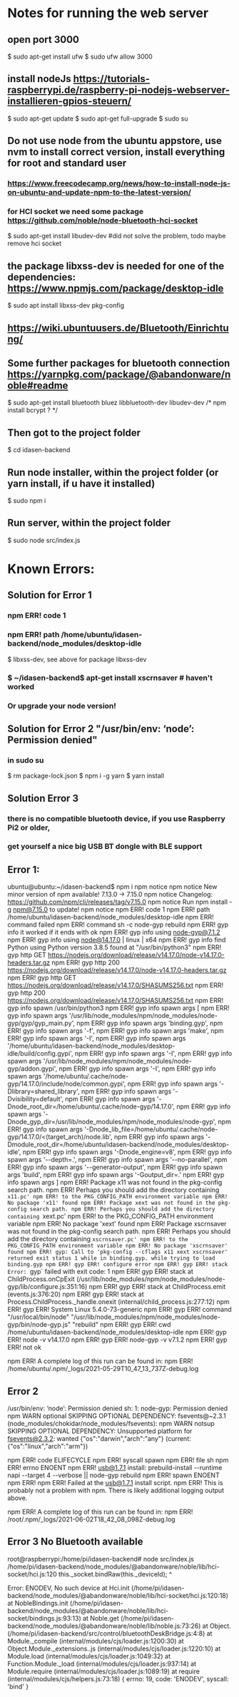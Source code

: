 # Notes for running the web server
## open port 3000
$ sudo apt-get install ufw
$ sudo ufw allow 3000

## install nodeJs https://tutorials-raspberrypi.de/raspberry-pi-nodejs-webserver-installieren-gpios-steuern/
$ sudo apt-get update
$ sudo apt-get full-upgrade
$ sudo su
## Do not use node from the ubuntu appstore, use nvm to install correct version, install everything for root and standard user
### https://www.freecodecamp.org/news/how-to-install-node-js-on-ubuntu-and-update-npm-to-the-latest-version/


### for HCI socket we need some package https://github.com/noble/node-bluetooth-hci-socket
$ sudo apt-get install libudev-dev #did not solve the problem, todo maybe remove hci socket

## the package libxss-dev is needed for one of the dependencies: https://www.npmjs.com/package/desktop-idle
$ sudo apt install libxss-dev pkg-config

## https://wiki.ubuntuusers.de/Bluetooth/Einrichtung/
## Some further packages for bluetooth connection https://yarnpkg.com/package/@abandonware/noble#readme
$ sudo apt-get install bluetooth bluez libbluetooth-dev libudev-dev
 /* npm install bcrypt ? */

## Then got to the project folder
$ cd idasen-backend

## Run node installer, within the project folder (or yarn install, if u have it installed)
$ sudo npm i 

## Run server, within the project folder
$ sudo node src/index.js


# Known Errors:

## Solution for Error 1
### npm ERR! code 1
### npm ERR! path /home/ubuntu/idasen-backend/node_modules/desktop-idle
$ libxss-dev, see above for package libxss-dev
### $ ~/idasen-backend$ apt-get install xscrnsaver # haven't worked
### Or upgrade your node version!

## Solution for Error 2 "/usr/bin/env: ‘node’: Permission denied"
### in sudo su
$ rm package-lock.json
$ npm i -g yarn
$ yarn install


## Solution Error 3
### there is no compatible bluetooth device, if you use Raspberry Pi2 or older, 
### get yourself a nice big USB BT dongle with BLE support


## Error 1:
ubuntu@ubuntu:~/idasen-backend$ npm i
npm notice
npm notice New minor version of npm available! 7.13.0 -> 7.15.0
npm notice Changelog: https://github.com/npm/cli/releases/tag/v7.15.0
npm notice Run npm install -g npm@7.15.0 to update!
npm notice
npm ERR! code 1
npm ERR! path /home/ubuntu/idasen-backend/node_modules/desktop-idle
npm ERR! command failed
npm ERR! command sh -c node-gyp rebuild
npm ERR! gyp info it worked if it ends with ok
npm ERR! gyp info using node-gyp@7.1.2
npm ERR! gyp info using node@14.17.0 | linux | x64
npm ERR! gyp info find Python using Python version 3.8.5 found at "/usr/bin/python3"
npm ERR! gyp http GET https://nodejs.org/download/release/v14.17.0/node-v14.17.0-headers.tar.gz
npm ERR! gyp http 200 https://nodejs.org/download/release/v14.17.0/node-v14.17.0-headers.tar.gz
npm ERR! gyp http GET https://nodejs.org/download/release/v14.17.0/SHASUMS256.txt
npm ERR! gyp http 200 https://nodejs.org/download/release/v14.17.0/SHASUMS256.txt
npm ERR! gyp info spawn /usr/bin/python3
npm ERR! gyp info spawn args [
npm ERR! gyp info spawn args   '/usr/lib/node_modules/npm/node_modules/node-gyp/gyp/gyp_main.py',
npm ERR! gyp info spawn args   'binding.gyp',
npm ERR! gyp info spawn args   '-f',
npm ERR! gyp info spawn args   'make',
npm ERR! gyp info spawn args   '-I',
npm ERR! gyp info spawn args   '/home/ubuntu/idasen-backend/node_modules/desktop-idle/build/config.gypi',
npm ERR! gyp info spawn args   '-I',
npm ERR! gyp info spawn args   '/usr/lib/node_modules/npm/node_modules/node-gyp/addon.gypi',
npm ERR! gyp info spawn args   '-I',
npm ERR! gyp info spawn args   '/home/ubuntu/.cache/node-gyp/14.17.0/include/node/common.gypi',
npm ERR! gyp info spawn args   '-Dlibrary=shared_library',
npm ERR! gyp info spawn args   '-Dvisibility=default',
npm ERR! gyp info spawn args   '-Dnode_root_dir=/home/ubuntu/.cache/node-gyp/14.17.0',
npm ERR! gyp info spawn args   '-Dnode_gyp_dir=/usr/lib/node_modules/npm/node_modules/node-gyp',
npm ERR! gyp info spawn args   '-Dnode_lib_file=/home/ubuntu/.cache/node-gyp/14.17.0/<(target_arch)/node.lib',
npm ERR! gyp info spawn args   '-Dmodule_root_dir=/home/ubuntu/idasen-backend/node_modules/desktop-idle',
npm ERR! gyp info spawn args   '-Dnode_engine=v8',
npm ERR! gyp info spawn args   '--depth=.',
npm ERR! gyp info spawn args   '--no-parallel',
npm ERR! gyp info spawn args   '--generator-output',
npm ERR! gyp info spawn args   'build',
npm ERR! gyp info spawn args   '-Goutput_dir=.'
npm ERR! gyp info spawn args ]
npm ERR! Package x11 was not found in the pkg-config search path.
npm ERR! Perhaps you should add the directory containing `x11.pc'
npm ERR! to the PKG_CONFIG_PATH environment variable
npm ERR! No package 'x11' found
npm ERR! Package xext was not found in the pkg-config search path.
npm ERR! Perhaps you should add the directory containing `xext.pc'
npm ERR! to the PKG_CONFIG_PATH environment variable
npm ERR! No package 'xext' found
npm ERR! Package xscrnsaver was not found in the pkg-config search path.
npm ERR! Perhaps you should add the directory containing `xscrnsaver.pc'
npm ERR! to the PKG_CONFIG_PATH environment variable
npm ERR! No package 'xscrnsaver' found
npm ERR! gyp: Call to 'pkg-config --cflags x11 xext xscrnsaver' returned exit status 1 while in binding.gyp. while trying to load binding.gyp
npm ERR! gyp ERR! configure error
npm ERR! gyp ERR! stack Error: `gyp` failed with exit code: 1
npm ERR! gyp ERR! stack     at ChildProcess.onCpExit (/usr/lib/node_modules/npm/node_modules/node-gyp/lib/configure.js:351:16)
npm ERR! gyp ERR! stack     at ChildProcess.emit (events.js:376:20)
npm ERR! gyp ERR! stack     at Process.ChildProcess._handle.onexit (internal/child_process.js:277:12)
npm ERR! gyp ERR! System Linux 5.4.0-73-generic
npm ERR! gyp ERR! command "/usr/local/bin/node" "/usr/lib/node_modules/npm/node_modules/node-gyp/bin/node-gyp.js" "rebuild"
npm ERR! gyp ERR! cwd /home/ubuntu/idasen-backend/node_modules/desktop-idle
npm ERR! gyp ERR! node -v v14.17.0
npm ERR! gyp ERR! node-gyp -v v7.1.2
npm ERR! gyp ERR! not ok

npm ERR! A complete log of this run can be found in:
npm ERR!     /home/ubuntu/.npm/_logs/2021-05-29T10_47_13_737Z-debug.log


## Error 2
/usr/bin/env: ‘node’: Permission denied
sh: 1: node-gyp: Permission denied
npm WARN optional SKIPPING OPTIONAL DEPENDENCY: fsevents@~2.3.1 (node_modules/chokidar/node_modules/fsevents):
npm WARN notsup SKIPPING OPTIONAL DEPENDENCY: Unsupported platform for fsevents@2.3.2: wanted {"os":"darwin","arch":"any"} (current: {"os":"linux","arch":"arm"})

npm ERR! code ELIFECYCLE
npm ERR! syscall spawn
npm ERR! file sh
npm ERR! errno ENOENT
npm ERR! usb@1.7.1 install: prebuild-install --runtime napi --target 4 --verbose || node-gyp rebuild
npm ERR! spawn ENOENT
npm ERR!
npm ERR! Failed at the usb@1.7.1 install script.
npm ERR! This is probably not a problem with npm. There is likely additional logging output above.

npm ERR! A complete log of this run can be found in:
npm ERR!     /root/.npm/_logs/2021-06-02T18_42_08_098Z-debug.log


## Error 3 No Bluetooth available
root@raspberrypi:/home/pi/idasen-backend# node src/index.js
/home/pi/idasen-backend/node_modules/@abandonware/noble/lib/hci-socket/hci.js:120
this._socket.bindRaw(this._deviceId);
^

Error: ENODEV, No such device
at Hci.init (/home/pi/idasen-backend/node_modules/@abandonware/noble/lib/hci-socket/hci.js:120:18)
at NobleBindings.init (/home/pi/idasen-backend/node_modules/@abandonware/noble/lib/hci-socket/bindings.js:93:13)
at Noble.get (/home/pi/idasen-backend/node_modules/@abandonware/noble/lib/noble.js:73:26)
at Object.<anonymous> (/home/pi/idasen-backend/src/control/bluetoothDeskBridge.js:4:8)
at Module._compile (internal/modules/cjs/loader.js:1200:30)
at Object.Module._extensions..js (internal/modules/cjs/loader.js:1220:10)
at Module.load (internal/modules/cjs/loader.js:1049:32)
at Function.Module._load (internal/modules/cjs/loader.js:937:14)
at Module.require (internal/modules/cjs/loader.js:1089:19)
at require (internal/modules/cjs/helpers.js:73:18) {
errno: 19,
code: 'ENODEV',
syscall: 'bind'
}


